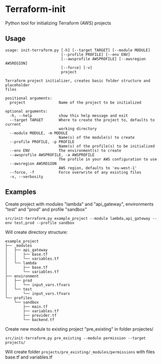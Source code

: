 # Terraform-init

Python tool for initializing Terraform (AWS) projects

## Usage

```
usage: init-terraform.py [-h] [--target TARGET] [--module MODULE]
                         [--profile PROFILE] [--env ENV]
                         [--awsprofile AWSPROFILE] [--awsregion AWSREGION]
                         [--force] [-v]
                         project

Terraform project initializer, creates basic folder structure and placeholder
files

positional arguments:
  project               Name of the project to be initialized

optional arguments:
  -h, --help            show this help message and exit
  --target TARGET       Where to create the project to, defaults to current
                        working directory
  --module MODULE, -m MODULE
                        Name(s) of the module(s) to create
  --profile PROFILE, -p PROFILE
                        Name(s) of the profile(s) to be initialized
  --env ENV             The environment(s) to create
  --awsprofile AWSPROFILE, -a AWSPROFILE
                        The profile in your AWS configuration to use
  --awsregion AWSREGION
                        AWS region, defaults to 'eu-west-1'
  --force, -f           Force overwrite of any existing files
  -v, --verbosity
```

## Examples

Create project with modules "lambda" and "api_gateway", environments "test" and "prod" and profile "sandbox"

`src/init-terraform.py example_project --module lambda,api_gateway --env test,prod --profile sandbox`

Will create directory structure: 
```
example_project
├── _modules
│   ├── api_gateway
│   │   ├── base.tf
│   │   └── variables.tf
│   └── lambda
│       ├── base.tf
│       └── variables.tf
├── environment
│   ├── prod
│   │   └── input_vars.tfvars
│   └── test
│       └── input_vars.tfvars
└── profiles
    └── sandbox
        ├── main.tf
        ├── variables.tf
        ├── provider.tf
        └── backend.tf
```

Create new module to existing project "pre_existing" in folder projectes/

`src/init-terraform.py pre_existing --module permission --target projects/` 

Will create folder `projects/pre_existing/_modules/permissions` with files base.tf and variables.tf